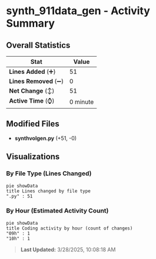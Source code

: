 # synth_911data_gen - Activity Summary 

## Overall Statistics

| Stat                   | Value                                                             |
| ---------------------- | ----------------------------------------------------------------- |
| **Lines Added** (➕)   | 51                                          |
| **Lines Removed** (➖) | 0                                        |
| **Net Change** (↕)    | 51                |
| **Active Time** (⌚)   | 0 minute |


## Modified Files
- **synthvolgen.py** (+51, -0)

## Visualizations

### By File Type (Lines Changed)

```mermaid
pie showData
title Lines changed by file type
".py" : 51
```

### By Hour (Estimated Activity Count)

```mermaid
pie showData
title Coding activity by hour (count of changes)
"09h" : 1
"10h" : 1
```


> **Last Updated:** 3/28/2025, 10:08:18 AM